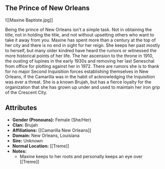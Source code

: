 ## The Prince of New Orleans

![[Maxine Baptiste.jpg]]

Being the prince of New Orleans isn't a simple task. Not in obtaining the title, not in holding the title, and not without upsetting others who want to take it away from you. Maxine has spent more than a century at the top of her city and there is no end in sight for her reign. She keeps her past mostly to herself, but many older kindred have heard the rumors or witnessed the more historical points of her life. The her ascension to the throne in 1910, the ousting of lupines in the early 1930s and removing her last Seneschal from office for plotting against her in 1972. There are rumors she is to thank for no major Second Inquisition forces establishing themselves in New Orleans, if the Camarilla was in the habit of acknowledging the Inquisition was ever a threat. She is a known Brujah, but has a fierce loyalty for the organization that she has grown up under and used to maintain her iron grip of the Crescent City.

## Attributes
*  **Gender (Pronouns):** Female (She/Her)
* **Clan:** Brujah
* **Affiliations:** [[Camarilla New Orleans]]
* **Domain:** New Orleans, Louisiana
* **Sire:** Unknown
* **Normal Location:** [[Treme]]
* **Notes:** 
	* Maxine keeps to her roots and personally keeps an eye over [[Treme]]



